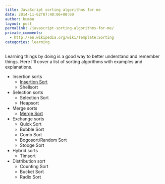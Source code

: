 ```yaml
---
title: JavaScript sorting algorithms for me
date: 2014-11-02T07:40:06+00:00
author: bumbu
layout: post
permalink: /javascript-sorting-algorithms-for-me/
private_comments:
  - http://en.wikipedia.org/wiki/Template:Sorting
categories: learning
---
```

Learning things by doing is a good way to better understand and remember things. Here I'll cover a list of sorting algorithms with examples and explanations.
<ul>
	<li>Insertion sorts
<ul>
	<li><a title="JavaScript Insertion Sort" href="http://bumbu.me/javascript-insertion-sort/">Insertion Sort</a></li>
	<li>Shellsort</li>
</ul>
</li>
	<li>Selection sorts
<ul>
	<li>Selection Sort</li>
	<li>Heapsort</li>
</ul>
</li>
	<li>Merge sorts
<ul>
	<li><a title="JavaScript Merge Sort" href="http://bumbu.me/javascript-merge-sort/">Merge Sort</a></li>
</ul>
</li>
	<li>Exchange sorts
<ul>
	<li>Quick Sort</li>
	<li>Bubble Sort</li>
	<li>Comb Sort</li>
	<li>Bogosort/Random Sort</li>
	<li>Stooge Sort</li>
</ul>
</li>
	<li>Hybrid sorts
<ul>
	<li>Timsort</li>
</ul>
</li>
	<li>Distribution sort
<ul>
	<li>Counting Sort</li>
	<li>Bucket Sort</li>
	<li>Radix Sort</li>
</ul>
</li>
</ul>

